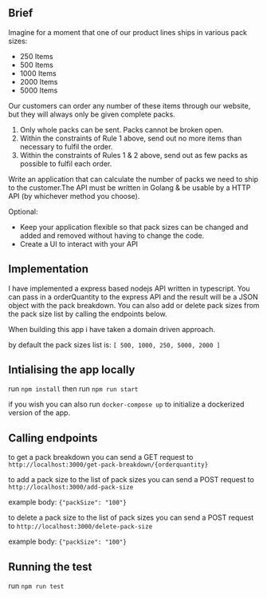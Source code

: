 ## Brief

Imagine for a moment that one of our product lines ships in various pack sizes:

- 250 Items
- 500 Items
- 1000 Items
- 2000 Items
- 5000 Items

Our customers can order any number of these items through our website, but they will always only be given complete
packs.

1. Only whole packs can be sent. Packs cannot be broken open.
2. Within the constraints of Rule 1 above, send out no more items than necessary to fulfil the order.
3. Within the constraints of Rules 1 & 2 above, send out as few packs as possible to fulfil each order.

Write an application that can calculate the number of packs we need to ship to the customer.The API must be written in
Golang & be usable by a HTTP API (by whichever method you choose).

Optional:

- Keep your application flexible so that pack sizes can be changed and added and removed without having to change the
  code.
- Create a UI to interact with your API

## Implementation

I have implemented a express based nodejs API written in typescript. You can pass in a orderQuantity to the express API
and the result will be a JSON object with the pack breakdown. You can also add or delete pack sizes from the pack size
list by calling the endpoints below.

When building this app i have taken a domain driven approach.

by default the pack sizes list is: `[ 500, 1000, 250, 5000, 2000 ]`

## Intialising the app locally

run `npm install` then run `npm run start`

if you wish you can also run `docker-compose up` to initialize a dockerized version of the app.

## Calling endpoints

to get a pack breakdown you can send a GET request to `http://localhost:3000/get-pack-breakdown/{orderquantity}`

to add a pack size to the list of pack sizes you can send a POST request to `http://localhost:3000/add-pack-size`

example body: `{"packSize": "100"}`

to delete a pack size to the list of pack sizes you can send a POST request to `http://localhost:3000/delete-pack-size`

example body: `{"packSize": "100"}`

## Running the test

run `npm run test`
